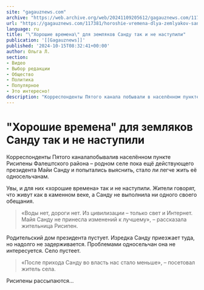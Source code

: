 ```yaml
---
site: "gagauznews.com"
archive: "https://web.archive.org/web/20241109205612/gagauznews.com/117381/horoshie-vremena-dlya-zemlyakov-sandu-tak-i-ne-nastupili.html"
url: "https://gagauznews.com/117381/horoshie-vremena-dlya-zemlyakov-sandu-tak-i-ne-nastupili.html"
language: ru
title: "\"Хорошие времена\" для земляков Санду так и не наступили"
publication: '[[Gagauznews]]'
published: '2024-10-15T08:32:41+00:00'
author: Ольга Л.
section:
- Видео
- Выбор редакции
- Общество
- Политика
- Популярное
- Это интересно!
description: "Корреспонденты Пятого канала побывали в населённом пункте Рисипены Фалештского района – родном селе пока ещё действующего президента Майи Санду и попытались выяснить, стало ли легче жить её односельчанам. Увы, и для них «хорошие времена» так и не наступили. Жители говорят, что живут как в каменном веке, а Санду не выполнила ни одного своего обещания. «Воды нет, дороги нет. Из цивилизации – только свет и Интернет. Майя Санду не принесла изменений к лучшему», – рассказала жительница Рисипен. Родительский дом президента пустует. Изредка Санду приезжает туда, но надолго не задерживается. Проблемами односельчан она не интересуется. Село пустеет. «После прихода Санду во власть […]"
---
```


# "Хорошие времена" для земляков Санду так и не наступили

Корреспонденты Пятого каналапобывалив населённом пункте Рисипены Фалештского района – родном селе пока ещё действующего президента Майи Санду и попытались выяснить, стало ли легче жить её односельчанам.

Увы, и для них «хорошие времена» так и не наступили. Жители говорят, что живут как в каменном веке, а Санду не выполнила ни одного своего обещания.

> «Воды нет, дороги нет. Из цивилизации – только свет и Интернет. Майя Санду не принесла изменений к лучшему», – рассказала жительница Рисипен.

Родительский дом президента пустует. Изредка Санду приезжает туда, но надолго не задерживается. Проблемами односельчан она не интересуется. Село пустеет.

> «После прихода Санду во власть нас стало меньше», – посетовал житель села.

Рисипены рассыпаются…